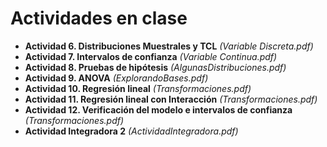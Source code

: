 # Actividades en clase

- **Actividad 6. Distribuciones Muestrales y TCL** *(Variable Discreta.pdf)*
- **Actividad 7. Intervalos de confianza** *(Variable Continua.pdf)*
- **Actividad 8. Pruebas de hipótesis** *(AlgunasDistribuciones.pdf)*
- **Actividad 9. ANOVA** *(ExplorandoBases.pdf)*
- **Actividad 10. Regresión lineal** *(Transformaciones.pdf)*
- **Actividad 11. Regresión lineal con Interacción** *(Transformaciones.pdf)*
- **Actividad 12. Verificación del modelo e intervalos de confianza** *(Transformaciones.pdf)*
- **Actividad Integradora 2** *(ActividadIntegradora.pdf)*
